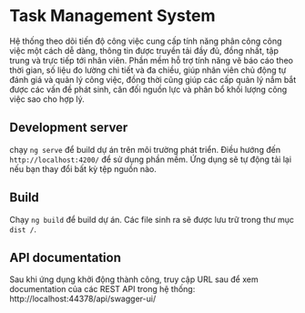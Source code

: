 # Task Management System

Hệ thống theo dõi tiến độ công việc cung cấp tính năng phân công công việc một cách dễ dàng, thông tin được truyền tải đầy đủ, đồng nhất, tập trung và trực tiếp tới nhân viên. Phần mềm hỗ trợ tính năng vẽ báo cáo theo thời gian, số liệu đo lường chi tiết và đa chiều, giúp nhân viên chủ động tự đánh giá và quản lý công việc, đồng thời cũng giúp các cấp quản lý nắm bắt được các vấn đề phát sinh, cân đối nguồn lực và phân bổ khối lượng công việc sao cho hợp lý.

## Development server

chạy `ng serve` để build dự án trên môi trường phát triển. Điều hướng đến `http://localhost:4200/` để sử dụng phần mềm. Ứng dụng sẽ tự động tải lại nếu bạn thay đổi bất kỳ tệp nguồn nào.

## Build

Chạy `ng build` để build dự án. Các file sinh ra sẽ được lưu trữ trong thư mục `dist /`.

## API documentation

Sau khi ứng dụng khởi động thành công, truy cập URL sau để xem documentation của các REST API trong hệ
thống: http://localhost:44378/api/swagger-ui/
